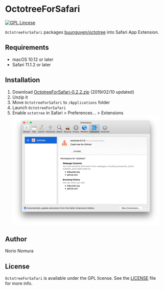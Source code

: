 # OctotreeForSafari
[![GPL Lincese](https://img.shields.io/badge/license-GPL-blue.svg?style=flat)](LICENSE)

`OctotreeForSafari` packages [buunguyen/octotree](https://github.com/buunguyen/octotree) into Safari App Extension.

## Requirements
- macOS 10.12 or later
- Safari 11.1.2 or later

## Installation
1. Download [OctotreeForSafari-0.2.2.zip](https://github.com/norio-nomura/OctotreeForSafari/releases/download/0.2.2/OctotreeForSafari-0.2.2.zip) (2019/02/10 updated)
2. Unzip it
3. Move `OctotreeForSafari` to `/Applications` folder
4. Launch `OctotreeForSafari`
5. Enable `octotree` in Safari > Preferences... > Extensions
![PreferenceSafari 11.1.2 on macOS 10.12.6](screenshot/safari-11.1.2-on-macOS-10.12.6.png)

## Author

Norio Nomura

## License

`OctotreeForSafari` is available under the GPL license. See the [LICENSE](LICENSE) file for more info.
